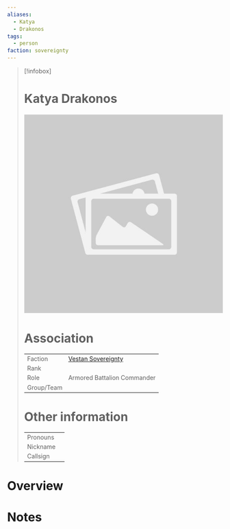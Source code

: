 ```yaml
---
aliases: 
  - Katya
  - Drakonos
tags: 
  - person
faction: sovereignty
---
```


> [!infobox] 
> # Katya Drakonos
> ![placeholder](attachments/placeholder.png)
> # Association
> | | |
> | ---- | ---- |
> | Faction | [Vestan Sovereignty](Vestan%20Sovereignty.md) |
> | Rank | |
> | Role | Armored Battalion Commander |
> | Group/Team | |
> # Other information
> | | | 
> | - | - |
> | Pronouns | |
> | Nickname | |
> | Callsign | | 

# Overview


# Notes

